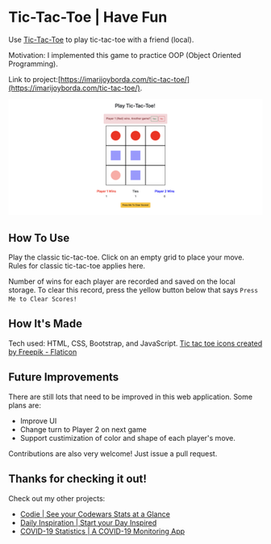 # Tic-Tac-Toe | Have Fun

Use [Tic-Tac-Toe](https://imarijoyborda.com/tic-tac-toe/) to play tic-tac-toe with a friend (local). 

Motivation: I implemented this game to practice OOP (Object Oriented Programming).

Link to project:[https://imarijoyborda.com/tic-tac-toe/](https://imarijoyborda.com/tic-tac-toe/). 

![Screenshot of Site - 1](assets/readme/readme-1.png)

## How To Use
Play the classic tic-tac-toe. Click on an empty grid to place your move. Rules for classic tic-tac-toe applies here. 

Number of wins for each player are recorded and saved on the local storage. To clear this record, press the yellow button below that says `Press Me to Clear Scores!` 

## How It's Made
Tech used: HTML, CSS, Bootstrap, and JavaScript. <a href="https://www.flaticon.com/free-icons/tic-tac-toe" title="tic tac toe icons">Tic tac toe icons created by Freepik - Flaticon</a>

## Future Improvements
There are still lots that need to be improved in this web application. Some plans are:
* Improve UI
* Change turn to Player 2 on next game
* Support custimization of color and shape of each player's move.

Contributions are also very welcome! Just issue a pull request.

## Thanks for checking it out!

Check out my other projects:
* [Codie | See your Codewars Stats at a Glance](https://github.com/ijborda/codie)
* [Daily Inspiration | Start your Day Inspired](https://github.com/ijborda/daily-inspiration)
* [COVID-19 Statistics | A COVID-19 Monitoring App](https://github.com/ijborda/covid19-statistics)